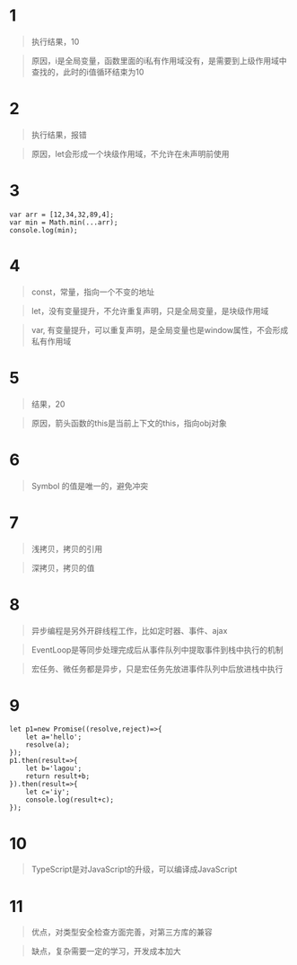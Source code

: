 ﻿
# 1

> 执行结果，10

> 原因，i是全局变量，函数里面的i私有作用域没有，是需要到上级作用域中查找的，此时的i值循环结束为10

# 2

> 执行结果，报错

> 原因，let会形成一个块级作用域，不允许在未声明前使用

# 3

```
var arr = [12,34,32,89,4];
var min = Math.min(...arr);
console.log(min);
```

# 4

> const，常量，指向一个不变的地址

> let，没有变量提升，不允许重复声明，只是全局变量，是块级作用域

> var, 有变量提升，可以重复声明，是全局变量也是window属性，不会形成私有作用域

# 5

> 结果，20

> 原因，箭头函数的this是当前上下文的this，指向obj对象

# 6

> Symbol 的值是唯一的，避免冲突

# 7

> 浅拷贝，拷贝的引用

> 深拷贝，拷贝的值

# 8

> 异步编程是另外开辟线程工作，比如定时器、事件、ajax

> EventLoop是等同步处理完成后从事件队列中提取事件到栈中执行的机制

> 宏任务、微任务都是异步，只是宏任务先放进事件队列中后放进栈中执行

# 9

```
let p1=new Promise((resolve,reject)=>{
    let a='hello';
    resolve(a);
});
p1.then(result=>{
    let b='lagou';
    return result+b;
}).then(result=>{
    let c='iy';
    console.log(result+c);
});
```

# 10

> TypeScript是对JavaScript的升级，可以编译成JavaScript

# 11

> 优点，对类型安全检查方面完善，对第三方库的兼容

> 缺点，复杂需要一定的学习，开发成本加大
